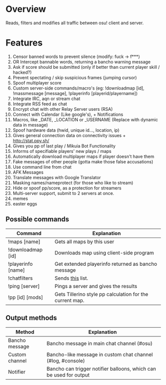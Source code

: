 # Overview
Reads, filters and modifies all traffic between osu! client and server.

# Features
1. Censor banned words to prevent silence (modify: fuck -> f***)
1. OR Intercept bannable words, returning a bancho warning message
1. Ask if score should be submitted (only if better than current player skill / hacked?)
1. Prevent spectating / skip suspicious frames (jumping cursor)
1. Spoof multiplayer score
1. Custom server-side commands/macro's (eg: !downloadmap [id], !massmessage [message], !playerinfo [playerid/playername])
1. Integrate IRC, aqn or stream chat
1. Integrate RSS feed as chat
1. Encrypt chat with other Relay Server users (RSA)
1. Connect with Calendar (Like google's), + Notifications
1. Macros, like _DATE, _LOCATION or _USERNAME (Replace with dynamic data in message)
1. Spoof hardware data (hwid, unique id..., location, ip)
1. Gives general connection data on connectivity issues + http://stat.ppy.sh/
1. Gives you pp of last play / Mikuia Bot Functionality
1. Informs of specifiable players' new plays / maps
1. Automatically download multiplayer maps if player doesn't have them
1. Fake messages of other people (gotta make those false accusations)
1. Use command line from chat
1. AFK Messages
1. Translate messages with Google Translator
1. Masking names/nameprotect (for those who like to stream)
1. Hide or spoof pp/score, as a protection for streamers
1. Multi-server support, submit to 2 servers at once.
2. memes
3. easter eggs


## Possible commands
| Command           | Explanation  | 
| -------------------|-------------|
| !maps [name]       | Gets all maps by this user |
| !downloadmap [id]  | Downloads map using client-side program      |
| !playerinfo [name] | Get extended playerinfo returned as bancho message|
| !chatfilters       | Sends [this](https://gist.github.com/shavitush/798987e2fe32225b9125) list. |
| !ping [server]     | Pings a server and gives the results
| !pp [id] [mods]    | Gets Tillerino style pp calculation for the current map.|

## Output methods
Method | Explanation
--- | ---
Bancho message | Bancho message in main chat channel (#osu)
Custom channel | Bancho-like message in custom chat channel (#log, #console)
Notifier | Bancho can trigger notifier balloons, which can be used for output
